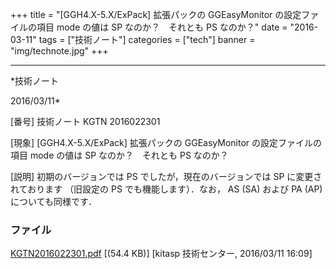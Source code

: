 ﻿+++
title = "[GGH4.X-5.X/ExPack] 拡張パックの GGEasyMonitor の設定ファイルの項目 mode の値は SP なのか？　それとも PS なのか？"
date = "2016-03-11"
tags = ["技術ノート"]
categories = ["tech"]
banner = "img/technote.jpg"
+++

-----------------------------------------------------------------------------------------------------------------------------

*技術ノート

2016/03/11*


[番号]
技術ノート KGTN 2016022301

[現象]
[GGH4.X-5.X/ExPack] 拡張パックの GGEasyMonitor の設定ファイルの項目
mode の値は SP なのか？　それとも PS なのか？

[説明]
初期のバージョンでは PS でしたが，現在のバージョンでは SP
に変更されております （旧設定の PS でも機能します）．なお， AS (SA)
および PA (AP) についても同様です．


### ファイル

 
 


[KGTN2016022301.pdf](http://techreport.kitasp.net/attachments/download/2508/KGTN2016022301.pdf)
 [(54.4 KB)] [kitasp 技術センター, 2016/03/11
16:09]


 


 

